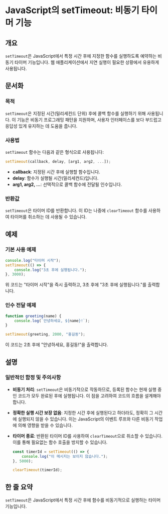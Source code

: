 <!--
Meta Description: # JavaScript의 setTimeout: 비동기 타이머 기능 ## 개요 `setTimeout`은 JavaScript에서 특정 시간 후에 지정한 함수를 실행하도록 예약하는 비동기 타이머 기능입니다. 웹 애플리케이션에서 지연 실행이 필요한 상황에서 유용하게 사용됩니다...
Meta Keywords: settimeout, 타이머, 비동기, 있습니다, 함수를
-->

# JavaScript의 setTimeout: 비동기 타이머 기능

## 개요
`setTimeout`은 JavaScript에서 특정 시간 후에 지정한 함수를 실행하도록 예약하는 비동기 타이머 기능입니다. 웹 애플리케이션에서 지연 실행이 필요한 상황에서 유용하게 사용됩니다.

## 문서화

### 목적
`setTimeout`은 지정된 시간(밀리세컨드 단위) 후에 콜백 함수를 실행하기 위해 사용됩니다. 이 기능은 비동기 프로그래밍 패턴을 지원하며, 사용자 인터페이스를 보다 부드럽고 응답성 있게 유지하는 데 도움을 줍니다.

### 사용법
`setTimeout` 함수는 다음과 같은 형식으로 사용됩니다:

```javascript
setTimeout(callback, delay, [arg1, arg2, ...]);
```

- **callback**: 지정된 시간 후에 실행할 함수입니다.
- **delay**: 함수가 실행될 시간(밀리세컨드)입니다.
- **arg1, arg2, ...**: 선택적으로 콜백 함수에 전달될 인수입니다.

### 반환값
`setTimeout`은 타이머 ID를 반환합니다. 이 ID는 나중에 `clearTimeout` 함수를 사용하여 타이머를 취소하는 데 사용될 수 있습니다.

## 예제

### 기본 사용 예제
```javascript
console.log("타이머 시작");
setTimeout(() => {
    console.log("3초 후에 실행됩니다.");
}, 3000);
```
위 코드는 "타이머 시작"을 즉시 출력하고, 3초 후에 "3초 후에 실행됩니다."를 출력합니다.

### 인수 전달 예제
```javascript
function greeting(name) {
    console.log(`안녕하세요, ${name}!`);
}

setTimeout(greeting, 2000, "홍길동");
```
이 코드는 2초 후에 "안녕하세요, 홍길동!"을 출력합니다.

## 설명

### 일반적인 함정 및 주의사항
- **비동기 처리**: `setTimeout`은 비동기적으로 작동하므로, 등록된 함수는 현재 실행 중인 코드가 모두 완료된 후에 실행됩니다. 이 점을 고려하여 코드의 흐름을 설계해야 합니다.
- **정확한 실행 시간 보장 없음**: 지정한 시간 후에 실행된다고 하더라도, 정확히 그 시간에 실행되지 않을 수 있습니다. 이는 JavaScript의 이벤트 루프와 다른 비동기 작업에 의해 영향을 받을 수 있습니다.
- **타이머 종료**: 반환된 타이머 ID를 사용하여 `clearTimeout`으로 취소할 수 있습니다. 이를 통해 필요없는 함수 호출을 방지할 수 있습니다.
  
  ```javascript
  const timerId = setTimeout(() => {
      console.log("이 메시지는 보이지 않습니다.");
  }, 5000);
  
  clearTimeout(timerId);
  ```

## 한 줄 요약
`setTimeout`은 JavaScript에서 특정 시간 후에 함수를 비동기적으로 실행하는 타이머 기능입니다.